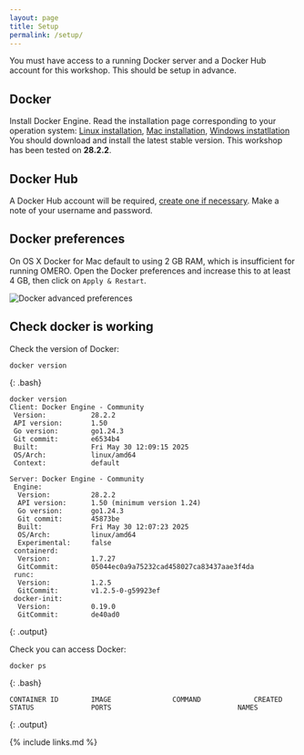 ```yaml
---
layout: page
title: Setup
permalink: /setup/
---
```


You must have access to a running Docker server and a Docker Hub account for this workshop. This should be setup in advance.

## Docker

Install Docker Engine. Read the installation page corresponding to your operation system:
[Linux installation](https://docs.docker.com/engine/install/),
[Mac installation](https://docs.docker.com/desktop/setup/install/mac-install/),
[Windows instatllation](https://docs.docker.com/desktop/setup/install/windows-install/)
You should download and install the latest stable version.
This workshop has been tested on **28.2.2**. 


## Docker Hub

A Docker Hub account will be required, [create one if necessary](https://hub.docker.com/). Make a note of your username and password.


## Docker preferences

On OS X Docker for Mac default to using 2 GB RAM, which is insufficient for running OMERO. Open the Docker preferences and increase this to at least 4 GB, then click on `Apply & Restart`.

<img alt="Docker advanced preferences" src="{{ page.root }}/fig/docker-preferences.png" />


## Check docker is working

Check the version of Docker:
~~~
docker version
~~~
{: .bash}
~~~
docker version
Client: Docker Engine - Community
 Version:           28.2.2
 API version:       1.50
 Go version:        go1.24.3
 Git commit:        e6534b4
 Built:             Fri May 30 12:09:15 2025
 OS/Arch:           linux/amd64
 Context:           default

Server: Docker Engine - Community
 Engine:
  Version:          28.2.2
  API version:      1.50 (minimum version 1.24)
  Go version:       go1.24.3
  Git commit:       45873be
  Built:            Fri May 30 12:07:23 2025
  OS/Arch:          linux/amd64
  Experimental:     false
 containerd:
  Version:          1.7.27
  GitCommit:        05044ec0a9a75232cad458027ca83437aae3f4da
 runc:
  Version:          1.2.5
  GitCommit:        v1.2.5-0-g59923ef
 docker-init:
  Version:          0.19.0
  GitCommit:        de40ad0
~~~
{: .output}

Check you can access Docker:
~~~
docker ps
~~~
{: .bash}
~~~
CONTAINER ID        IMAGE               COMMAND             CREATED             STATUS              PORTS                               NAMES
~~~
{: .output}

{% include links.md %}
